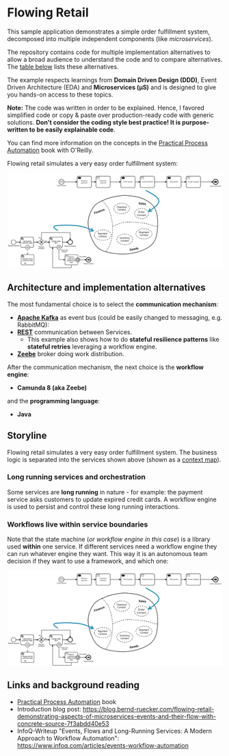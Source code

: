 # Flowing Retail

This sample application demonstrates a simple order fulfillment system, decomposed into multiple independent components (like _microservices_).

The repository contains code for multiple implementation alternatives to allow a broad audience to understand the code and to compare alternatives. The [table below](#alternatives) lists these alternatives.

The example respects learnings from **Domain Driven Design (DDD)**, Event Driven Architecture (EDA) and **Microservices (µS)** and is designed to give you hands-on access to these topics.

**Note:** The code was written in order to be explained. Hence, I favored simplified code or copy & paste over production-ready code with generic solutions. **Don't consider the coding style best practice! It is purpose-written to be easily explainable code**.

You can find more information on the concepts in the [Practical Process Automation](https://processautomationbook.com/) book with O'Reilly.

Flowing retail simulates a very easy order fulfillment system:

![Events and Commands](docs/workflow-in-service.png)

<a name = "alternatives"></a>

## Architecture and implementation alternatives

The most fundamental choice is to select the **communication mechanism**:

* **[Apache Kafka](kafka/)** as event bus (could be easily changed to messaging, e.g. RabbitMQ): [](docs/architecture.png)
* **[REST](rest/)** communication between Services.
  * This example also shows how to do **stateful resilience patterns** like **stateful retries** leveraging a workflow engine.
* **[Zeebe](zeebe/)** broker doing work distribution.

After the communication mechanism, the next choice is the **workflow engine**:

* **Camunda 8 (aka Zeebe)**

and the **programming language**:

* **Java**

## Storyline

Flowing retail simulates a very easy order fulfillment system. The business logic is separated into the services shown above (shown as a [context map](https://www.infoq.com/articles/ddd-contextmapping)).

### Long running services and orchestration

Some services are **long running** in nature - for example: the payment service asks customers to update expired credit cards. A workflow engine is used to persist and control these long running interactions.

### Workflows live within service boundaries

Note that the state machine (_or workflow engine in this case_) is a library used **within** one service. If different services need a workflow engine they can  run whatever engine they want. This way it is an autonomous team decision if they want to use a framework, and which one:

![Events and Commands](docs/workflow-in-service.png)



## Links and background reading

* [Practical Process Automation](https://processautomationbook.com/) book
* Introduction blog post: https://blog.bernd-ruecker.com/flowing-retail-demonstrating-aspects-of-microservices-events-and-their-flow-with-concrete-source-7f3abdd40e53
* InfoQ-Writeup "Events, Flows and Long-Running Services: A Modern Approach to Workflow Automation": https://www.infoq.com/articles/events-workflow-automation

